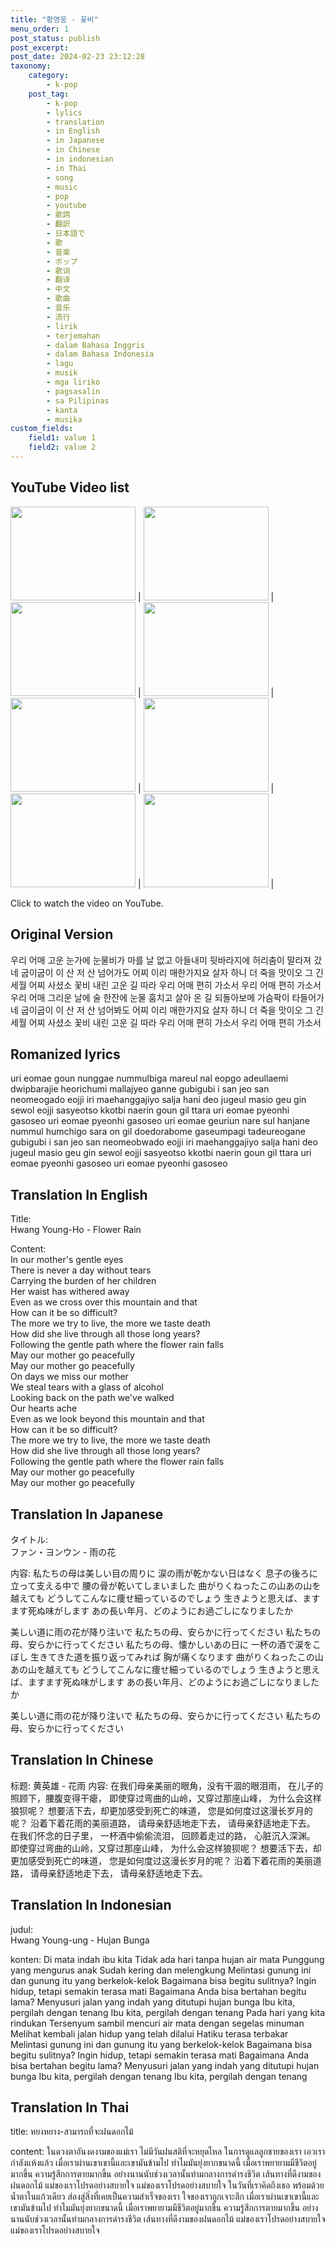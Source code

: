 ```yaml
---
title: "황영웅 - 꽃비"
menu_order: 1
post_status: publish
post_excerpt: 
post_date: 2024-02-23 23:12:28
taxonomy:
    category:
        - k-pop
    post_tag:
        - k-pop
        - lylics
        - translation
        - in English
        - in Japanese
        - in Chinese
        - in indonesian
        - in Thai
        - song
        - music
        - pop
        - youtube
        - 歌詞
        - 翻訳
        - 日本語で
        - 歌
        - 音楽
        - ポップ
        - 歌词
        - 翻译
        - 中文
        - 歌曲
        - 音乐
        - 流行
        - lirik
        - terjemahan
        - dalam Bahasa Inggris
        - dalam Bahasa Indonesia
        - lagu
        - musik
        - mga liriko
        - pagsasalin
        - sa Pilipinas
        - kanta
        - musika
custom_fields:
    field1: value 1
    field2: value 2
---
```


## YouTube Video list
 [<img src='http://img.youtube.com/vi/11aiKkx6WmE/0.jpg' width='200' height='150'>](https://youtu.be/11aiKkx6WmE) | [<img src='http://img.youtube.com/vi/LH3HAXeJVcc/0.jpg' width='200' height='150'>](https://youtu.be/LH3HAXeJVcc) | [<img src='http://img.youtube.com/vi/ksJtjMEgCNg/0.jpg' width='200' height='150'>](https://youtu.be/ksJtjMEgCNg) | [<img src='http://img.youtube.com/vi/6Uory75dR_Y/0.jpg' width='200' height='150'>](https://youtu.be/6Uory75dR_Y) | [<img src='http://img.youtube.com/vi/7buwkPmgEKw/0.jpg' width='200' height='150'>](https://youtu.be/7buwkPmgEKw) |
 [<img src='http://img.youtube.com/vi/39s2-kg98Tk/0.jpg' width='200' height='150'>](https://youtu.be/39s2-kg98Tk) | [<img src='http://img.youtube.com/vi/25nRPbD03FE/0.jpg' width='200' height='150'>](https://youtu.be/25nRPbD03FE) | [<img src='http://img.youtube.com/vi/UC60H6J7qlg/0.jpg' width='200' height='150'>](https://youtu.be/UC60H6J7qlg) |

Click to watch the video on YouTube.
## Original Version
우리 어매 고운 눈가에 
눈물비가 마를 날 없고 
아들내미 뒷바라지에 
허리춤이 말라져 갔네 
굽이굽이 이 산 저 산 넘어가도 
어찌 이리 매한가지요 
살자 하니 더 죽을 맛이오 
그 긴 세월 어찌 사셨소 
꽃비 내린 고운 길 따라 
우리 어매 편히 가소서 
우리 어매 편히 가소서 
우리 어매 그리운 날에 
술 한잔에 눈물 훔치고 
살아 온 길 되돌아보메 
가슴팍이 타들어가네 
굽이굽이 이 산 저 산 넘어봐도 
어찌 이리 매한가지요 
살자 하니 더 죽을 맛이오 
그 긴 세월 어찌 사셨소 
꽃비 내린 고운 길 따라 
우리 어매 편히 가소서 
우리 어매 편히 가소서 



## Romanized lyrics
uri eomae goun nunggae 
nummulbiga mareul nal eopgo 
adeullaemi dwipbarajie 
heorichumi mallajyeo ganne 
gubigubi i san jeo san neomeogado 
eojji iri maehanggajiyo 
salja hani deo jugeul masio 
geu gin sewol eojji sasyeotso 
kkotbi naerin goun gil ttara 
uri eomae pyeonhi gasoseo 
uri eomae pyeonhi gasoseo 
uri eomae geuriun nare 
sul hanjane nummul humchigo 
sara on gil doedorabome 
gaseumpagi tadeureogane 
gubigubi i san jeo san neomeobwado 
eojji iri maehanggajiyo 
salja hani deo jugeul masio 
geu gin sewol eojji sasyeotso 
kkotbi naerin goun gil ttara 
uri eomae pyeonhi gasoseo 
uri eomae pyeonhi gasoseo 



## Translation In English
Title:  
Hwang Young-Ho - Flower Rain

Content:  
In our mother's gentle eyes  
There is never a day without tears  
Carrying the burden of her children  
Her waist has withered away  
Even as we cross over this mountain and that  
How can it be so difficult?  
The more we try to live, the more we taste death  
How did she live through all those long years?  
Following the gentle path where the flower rain falls  
May our mother go peacefully  
May our mother go peacefully  
On days we miss our mother  
We steal tears with a glass of alcohol  
Looking back on the path we've walked  
Our hearts ache  
Even as we look beyond this mountain and that  
How can it be so difficult?  
The more we try to live, the more we taste death  
How did she live through all those long years?  
Following the gentle path where the flower rain falls  
May our mother go peacefully  
May our mother go peacefully
## Translation In Japanese
タイトル:  
ファン・ヨンウン - 雨の花

内容:
私たちの母は美しい目の周りに
涙の雨が乾かない日はなく
息子の後ろに立って支える中で
腰の骨が乾いてしまいました
曲がりくねったこの山あの山を越えても
どうしてこんなに痩せ細っているのでしょう
生きようと思えば、ますます死ぬ味がします
あの長い年月、どのようにお過ごしになりましたか

美しい道に雨の花が降り注いで
私たちの母、安らかに行ってください
私たちの母、安らかに行ってください
私たちの母、懐かしいあの日に
一杯の酒で涙をこぼし
生きてきた道を振り返ってみれば
胸が痛くなります
曲がりくねったこの山あの山を越えても
どうしてこんなに痩せ細っているのでしょう
生きようと思えば、ますます死ぬ味がします
あの長い年月、どのようにお過ごしになりましたか

美しい道に雨の花が降り注いで
私たちの母、安らかに行ってください
私たちの母、安らかに行ってください
## Translation In Chinese
标题: 黄英雄 - 花雨
内容:
在我们母亲美丽的眼角，没有干涸的眼泪雨，
在儿子的照顾下，腰腹变得干瘪，
即使穿过弯曲的山岭，又穿过那座山峰，
为什么会这样狼狈呢？
想要活下去，却更加感受到死亡的味道，
您是如何度过这漫长岁月的呢？
沿着下着花雨的美丽道路，
请母亲舒适地走下去，
请母亲舒适地走下去。
在我们怀念的日子里，
一杯酒中偷偷流泪，
回顾着走过的路，
心脏沉入深渊。
即使穿过弯曲的山岭，又穿过那座山峰，
为什么会这样狼狈呢？
想要活下去，却更加感受到死亡的味道，
您是如何度过这漫长岁月的呢？
沿着下着花雨的美丽道路，
请母亲舒适地走下去，
请母亲舒适地走下去。
## Translation In Indonesian
judul:  
Hwang Young-ung - Hujan Bunga

konten:
Di mata indah ibu kita 
Tidak ada hari tanpa hujan air mata 
Punggung yang mengurus anak 
Sudah kering dan melengkung 
Melintasi gunung ini dan gunung itu yang berkelok-kelok 
Bagaimana bisa begitu sulitnya? 
Ingin hidup, tetapi semakin terasa mati 
Bagaimana Anda bisa bertahan begitu lama? 
Menyusuri jalan yang indah yang ditutupi hujan bunga 
Ibu kita, pergilah dengan tenang 
Ibu kita, pergilah dengan tenang 
Pada hari yang kita rindukan 
Tersenyum sambil mencuri air mata dengan segelas minuman 
Melihat kembali jalan hidup yang telah dilalui 
Hatiku terasa terbakar 
Melintasi gunung ini dan gunung itu yang berkelok-kelok 
Bagaimana bisa begitu sulitnya? 
Ingin hidup, tetapi semakin terasa mati 
Bagaimana Anda bisa bertahan begitu lama? 
Menyusuri jalan yang indah yang ditutupi hujan bunga 
Ibu kita, pergilah dengan tenang 
Ibu kita, pergilah dengan tenang
## Translation In Thai
title: หยงหยาง-สามารถที่จะฝนดอกไม้

content: 
ในดวงตาอันงดงามของแม่เรา
ไม่มีวันฝนสติที่จะหยุดไหล
ในการดูแลลูกชายของเรา
เอวเรากำลังแห้งแล้ว
เมื่อเราผ่านเขาเขานี้และเขามันข้ามไป
ทำไมมันยุ่งยากขนาดนี้
เมื่อเราพยายามมีชีวิตอยู่มากขึ้น
ความรู้สึกการตายมากขึ้น
อย่างนานนับช่วงเวลานั้นท่ามกลางการดำรงชีวิต
เส้นทางที่ดีงามของฝนดอกไม้
แม่ของเราโปรดอย่างสบายใจ
แม่ของเราโปรดอย่างสบายใจ
ในวันที่เราคิดถึงเธอ
พร้อมด้วยน้ำตาในแก้วเดียว
ส่องสู่สิ่งที่เคยเป็นความสำเร็จของเรา
ใจของเราถูกเจาะลึก
เมื่อเราผ่านเขาเขานี้และเขามันข้ามไป
ทำไมมันยุ่งยากขนาดนี้
เมื่อเราพยายามมีชีวิตอยู่มากขึ้น
ความรู้สึกการตายมากขึ้น
อย่างนานนับช่วงเวลานั้นท่ามกลางการดำรงชีวิต
เส้นทางที่ดีงามของฝนดอกไม้
แม่ของเราโปรดอย่างสบายใจ
แม่ของเราโปรดอย่างสบายใจ
